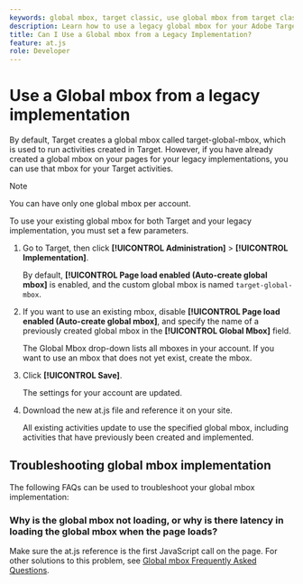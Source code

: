 ```yaml
---
keywords: global mbox, target classic, use global mbox from target classic
description: Learn how to use a legacy global mbox for your Adobe Target activities if you have already created a global mbox on your pages for your legacy implementations.
title: Can I Use a Global mbox from a Legacy Implementation?
feature: at.js
role: Developer
---
```

# Use a Global mbox from a legacy implementation

By default, Target creates a global mbox called target-global-mbox, which is used to run activities created in Target. However, if you have already created a global mbox on your pages for your legacy implementations, you can use that mbox for your Target activities.

>[!NOTE]
>
>You can have only one global mbox per account.

To use your existing global mbox for both Target and your legacy implementation, you must set a few parameters. 

1. Go to Target, then click **[!UICONTROL Administration]** > **[!UICONTROL Implementation]**.

   By default, **[!UICONTROL Page load enabled (Auto-create global mbox]** is enabled, and the custom global mbox is named `target-global-mbox`.

1. If you want to use an existing mbox, disable **[!UICONTROL Page load enabled (Auto-create global mbox]**, and specify the name of a previously created global mbox in the **[!UICONTROL Global Mbox]** field.

   The Global Mbox drop-down lists all mboxes in your account. If you want to use an mbox that does not yet exist, create the mbox.

1. Click **[!UICONTROL Save]**.

   The settings for your account are updated.

1. Download the new at.js file and reference it on your site.

   All existing activities update to use the specified global mbox, including activities that have previously been created and implemented.

## Troubleshooting global mbox implementation

The following FAQs can be used to troubleshoot your global mbox implementation:

### Why is the global mbox not loading, or why is there latency in loading the global mbox when the page loads?

Make sure the at.js reference is the first JavaScript call on the page. For other solutions to this problem, see [Global mbox Frequently Asked Questions](/help/dev/implement/client-side/atjs/global-mbox/global-mbox-faq.md).

